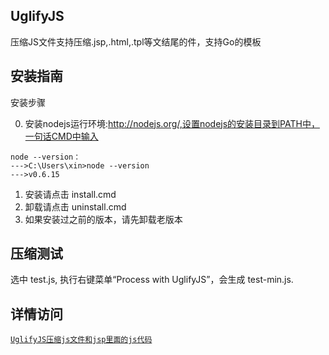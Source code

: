 ## UglifyJS

压缩JS文件支持压缩.jsp,.html,.tpl等文结尾的件，支持Go的模板

## 安装指南

安装步骤

0. 安装nodejs运行环境:http://nodejs.org/,设置nodejs的安装目录到PATH中，一句话CMD中输入 
```
node --version：
--->C:\Users\xin>node --version
--->v0.6.15
```
1. 安装请点击 install.cmd
2. 卸载请点击 uninstall.cmd
3. 如果安装过之前的版本，请先卸载老版本


## 压缩测试

选中 test.js, 执行右键菜单“Process with UglifyJS”，会生成 test-min.js.

## 详情访问
[`UglifyJS压缩js文件和jsp里面的js代码`]( http://matychen.iteye.com/blog/1536996)
